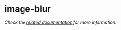 # image-blur

_Check the [related documentation](https://csia-pme.github.io/csia-pme/reference/image-blur) for more information._
